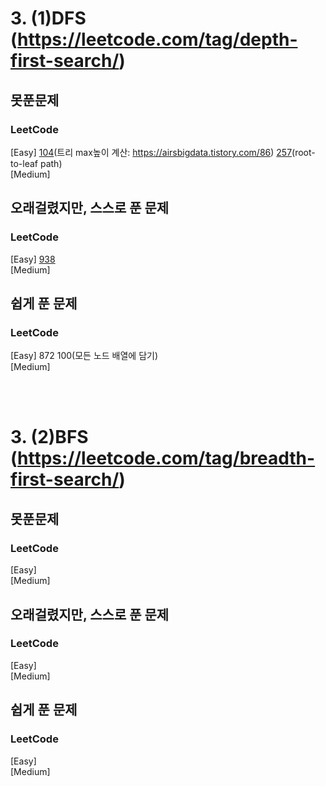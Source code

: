 # 3. (1)DFS (https://leetcode.com/tag/depth-first-search/)

## 못푼문제
### LeetCode <br>
[Easy] 
[104](https://leetcode.com/problems/maximum-depth-of-binary-tree/)(트리 max높이 계산: https://airsbigdata.tistory.com/86)
[257](https://leetcode.com/problems/binary-tree-paths/)(root-to-leaf path)
<br>
[Medium] 

## 오래걸렸지만, 스스로 푼 문제
### LeetCode <br>
[Easy] 
[938](https://leetcode.com/problems/range-sum-of-bst/)
<br>
[Medium] 

## 쉽게 푼 문제
### LeetCode <br>
[Easy] 872 100(모든 노드 배열에 담기)
<br>
[Medium] 

<br><br>
# 3. (2)BFS (https://leetcode.com/tag/breadth-first-search/)

## 못푼문제
### LeetCode <br>
[Easy] 
<br>
[Medium] 

## 오래걸렸지만, 스스로 푼 문제
### LeetCode <br>
[Easy] 
<br>
[Medium] 

## 쉽게 푼 문제
### LeetCode <br>
[Easy] 
<br>
[Medium] 
